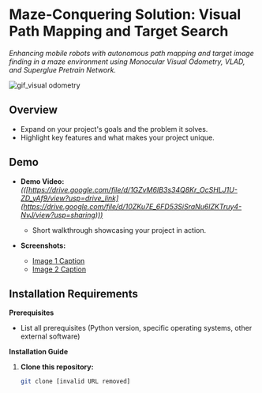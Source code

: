 # **Maze-Conquering Solution: Visual Path Mapping and Target Search** 

*Enhancing mobile robots with autonomous path mapping and target image finding in a maze environment using Monocular Visual Odometry, VLAD, and Superglue Pretrain Network.*

![gif_visual odometry](https://github.com/IJAMUL1/visual_odometry_maze_solution/assets/60096099/436bca6c-7355-481d-854d-89233c8979fc)


## **Overview** 

* Expand on your project's goals and the problem it solves.
* Highlight key features and what makes your project unique.

## **Demo**

* **Demo Video:** *(([https://drive.google.com/file/d/1GZvM6IB3s34Q8Kr_OcSHLJ1U-ZD_yAf9/view?usp=drive_link](https://drive.google.com/file/d/10ZKu7E_6FD53SiSraNu6lZKTruy4-NvJ/view?usp=sharing)))*
   * Short walkthrough showcasing your project in action.

* **Screenshots:**
   *  [Image 1 Caption](path/to/image1.png)
   *  [Image 2 Caption](path/to/image2.jpg)

## **Installation Requirements**

**Prerequisites**

* List all prerequisites (Python version, specific operating systems, other external software)

**Installation Guide**

1. **Clone this repository:**
   ```bash
   git clone [invalid URL removed]
